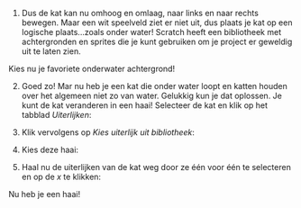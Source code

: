 1. Dus de kat kan nu omhoog en omlaag, naar links en naar rechts bewegen. Maar een wit speelveld ziet er niet uit,
dus plaats je kat op een logische plaats...zoals onder water!
Scratch heeft een bibliotheek met achtergronden en sprites die je kunt gebruiken om je project er geweldig uit te laten zien.

Kies nu je favoriete onderwater achtergrond!

2. Goed zo! Mar nu heb je een kat die onder water loopt en katten houden over het algemeen niet zo van water. Gelukkig 
kun je dat oplossen. Je kunt de kat veranderen in een haai!
Selecteer de kat en klik op het tabblad *Uiterlijken*:

3. Klik vervolgens op *Kies uiterlijk uit bibliotheek*:

4. Kies deze haai:

5. Haal nu de uiterlijken van de kat weg door ze één voor één te selecteren en op de *x* te klikken:

Nu heb je een haai!
